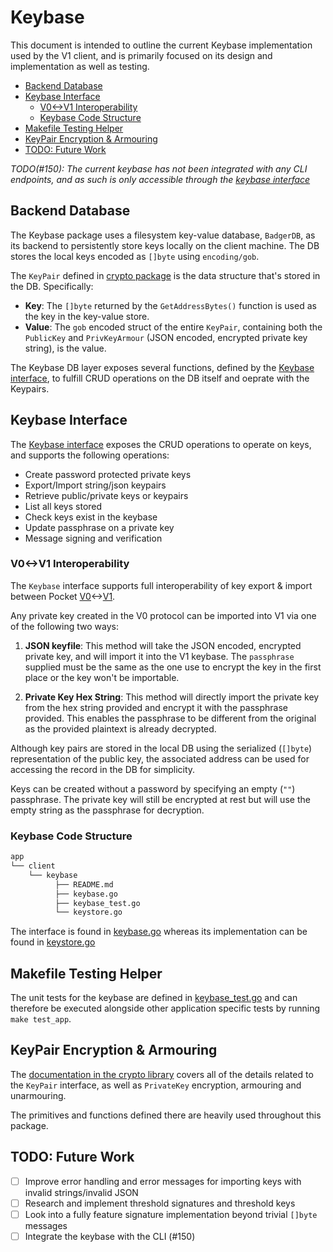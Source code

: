 # Keybase <!-- omit in toc -->

This document is intended to outline the current Keybase implementation used by the V1 client, and is primarily focused on its design and implementation as well as testing.

- [Backend Database](#backend-database)
- [Keybase Interface](#keybase-interface)
  - [V0\<-\>V1 Interoperability](#v0-v1-interoperability)
  - [Keybase Code Structure](#keybase-code-structure)
- [Makefile Testing Helper](#makefile-testing-helper)
- [KeyPair Encryption \& Armouring](#keypair-encryption--armouring)
- [TODO: Future Work](#todo-future-work)

_TODO(#150): The current keybase has not been integrated with any CLI endpoints, and as such is only accessible through the [keybase interface](#keybase-interface)_

## Backend Database

The Keybase package uses a filesystem key-value database, `BadgerDB`, as its backend to persistently store keys locally on the client machine. The DB stores the local keys encoded as `[]byte` using `encoding/gob`.

The `KeyPair` defined in [crypto package](../../../shared/core/crypto) is the data structure that's stored in the DB. Specifically:

- **Key**: The `[]byte` returned by the `GetAddressBytes()` function is used as the key in the key-value store.
- **Value**: The `gob` encoded struct of the entire `KeyPair`, containing both the `PublicKey` and `PrivKeyArmour` (JSON encoded, encrypted private key string), is the value.

The Keybase DB layer exposes several functions, defined by the [Keybase interface](#keybase-interface), to fulfill CRUD operations on the DB itself and oeprate with the Keypairs.

## Keybase Interface

The [Keybase interface](./keybase.go) exposes the CRUD operations to operate on keys, and supports the following operations:

- Create password protected private keys
- Export/Import string/json keypairs
- Retrieve public/private keys or keypairs
- List all keys stored
- Check keys exist in the keybase
- Update passphrase on a private key
- Message signing and verification

### V0<->V1 Interoperability

The `Keybase` interface supports full interoperability of key export & import between Pocket [V0](https://github.com/pokt-network/pocket-core)<->[V1](https://github.com/pokt-network/pocket).

Any private key created in the V0 protocol can be imported into V1 via one of the following two ways:

1. **JSON keyfile**: This method will take the JSON encoded, encrypted private key, and will import it into the V1 keybase. The `passphrase` supplied must be the same as the one use to encrypt the key in the first place or the key won't be importable.

2. **Private Key Hex String**: This method will directly import the private key from the hex string provided and encrypt it with the passphrase provided. This enables the passphrase to be different from the original as the provided plaintext is already decrypted.

Although key pairs are stored in the local DB using the serialized (`[]byte`) representation of the public key, the associated address can be used for accessing the record in the DB for simplicity.

Keys can be created without a password by specifying an empty (`""`) passphrase. The private key will still be encrypted at rest but will use the empty string as the passphrase for decryption.

### Keybase Code Structure

```bash
app
└── client
    └── keybase
          ├── README.md
          ├── keybase.go
          ├── keybase_test.go
          └── keystore.go
```

The interface is found in [keybase.go](./keybase.go) whereas its implementation can be found in [keystore.go](./keystore.go)

## Makefile Testing Helper

The unit tests for the keybase are defined in [keybase_test.go](./keybase_test.go) and can therefore be executed alongside other application specific tests by running `make test_app`.

## KeyPair Encryption & Armouring

The [documentation in the crypto library](../../../shared/crypto/README.md) covers all of the details related to the `KeyPair` interface, as well as `PrivateKey` encryption, armouring and unarmouring.

The primitives and functions defined there are heavily used throughout this package.

## TODO: Future Work

- [ ] Improve error handling and error messages for importing keys with invalid strings/invalid JSON
- [ ] Research and implement threshold signatures and threshold keys
- [ ] Look into a fully feature signature implementation beyond trivial `[]byte` messages
- [ ] Integrate the keybase with the CLI (#150)
